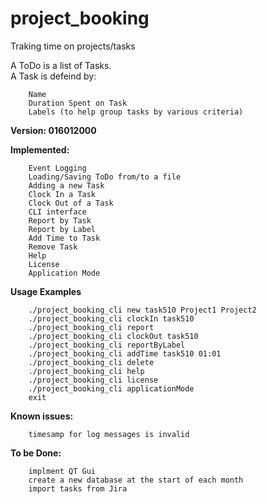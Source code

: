 # project_booking
Traking time on projects/tasks

A ToDo is a list of Tasks.  
A Task is defeind by:
```
    Name
    Duration Spent on Task
    Labels (to help group tasks by various criteria)
```  

**Version: 016012000**

**Implemented:**
```
    Event Logging
    Loading/Saving ToDo from/to a file
    Adding a new Task
    Clock In a Task
    Clock Out of a Task
    CLI interface
    Report by Task
    Report by Label
    Add Time to Task
    Remove Task
    Help
    License
    Application Mode
```

**Usage Examples**
```
    ./project_booking_cli new task510 Project1 Project2
	./project_booking_cli clockIn task510
	./project_booking_cli report
	./project_booking_cli clockOut task510
	./project_booking_cli reportByLabel
	./project_booking_cli addTime task510 01:01
	./project_booking_cli delete
	./project_booking_cli help
	./project_booking_cli license
	./project_booking_cli applicationMode
	exit
```
**Known issues:**
```
    timesamp for log messages is invalid
```
  
**To be Done:**
```
    implment QT Gui
    create a new database at the start of each month
    import tasks from Jira
``` 
  
